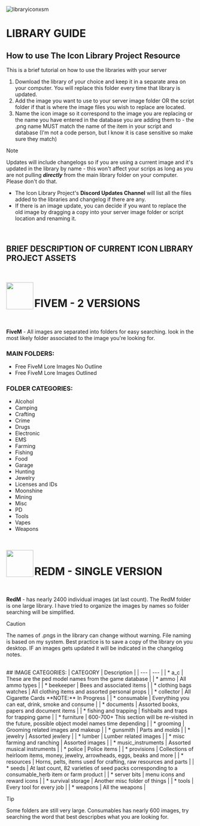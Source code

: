 ![libraryiconxsm](https://github.com/user-attachments/assets/31390ce3-d122-40fe-b69d-2b23c22cd500)
# LIBRARY GUIDE

## How to use The Icon Library Project Resource

This is a brief tutorial on how to use the libraries with your server

1. Download the library of your choice and keep it in a separate area on your computer. You will replace this folder every time that library is updated.
2. Add the image you want to use to your server image folder OR the script folder if that is where the image files you wish to replace are located.
3. Name the icon image so it correspond to the image you are replacing or the name you have entered in the database you are adding them to - the .png name MUST match the name of the item in your script and database (I'm not a code person, but I know it is case sensitive so make sure they match)

> [!NOTE]
> Updates will include changelogs so if you are using a current image and it's updated in the library by name - this won't affect your scrips as long as you are not pulling _**directly**_ from the main library folder on your computer. Please don't do that.

* The Icon Library Project's **Discord Updates Channel** will list all the files added to the libraries and changelog if there are any.
* If there is an image update, you can decide if you want to replace the old image by dragging a copy into your server image folder or script location and renaming it.
<br/>

## BRIEF DESCRIPTION OF CURRENT ICON LIBRARY PROJECT ASSETS
<br/>
<br/>

<img align="left" width="72" src="https://github.com/user-attachments/assets/d599d702-8cdf-4de0-824d-fe4d852cb1f0"/>

# FIVEM - 2 VERSIONS
<br/>

**FiveM** - All images are separated into folders for easy searching. look in the most likely folder associated to the image you're looking for.<br/>

### **MAIN FOLDERS:**
* Free FiveM Lore Images No Outline
* Free FiveM Lore Images Outlined

### **FOLDER CATEGORIES:**
* Alcohol
* Camping
* Crafting
* Crime
* Drugs
* Electronic
* EMS
* Farming
* Fishing
* Food
* Garage
* Hunting
* Jewelry
* Licenses and IDs
* Moonshine
* Mining
* Misc
* PD
* Tools
* Vapes
* Weapons

<br/>
<br/>

<img align="left" width="72" src="https://github.com/user-attachments/assets/03bd8da2-6c3e-4512-b180-faf3f4354ed6"/>

# REDM - SINGLE VERSION
<br/>

**RedM** - has nearly 2400 individual images (at last count). The RedM folder is one large library. I have tried to organize the images by names so folder searching will be simplified. 

> [!CAUTION]
> The names of .pngs in the library can change without warning. File naming is based on my system. Best practice is to save a copy of the library on you desktop. IF an images gets updated it will be indicated in the changelog notes.
<br/>
## IMAGE CATEGORIES:
| CATEGORY | Description |
| --- | --- |
| * a_c | These are the ped model names from the game database |
| * ammo | All ammo types |
| * beekeeper | Bees and associated items |
| * clothing bags watches | All clothing items and assorted personal props |
| * collector | All Cigarette Cards **NOTE:** In Progress |
| * consumable | Everything you can eat, drink, smoke and consume |
| * documents | Assorted books, papers and document items |
| * fishing and trapping | fishbaits and traps for trapping game |
| * furniture | 600-700+ This section will be re-visited in the future, possible object model names time depending |
| * grooming | Grooming related images and makeup |
| * gunsmith | Parts and molds |
| * jewelry | Assorted jewlery |
| * lumber | Lumber related images |
| * misc farming and ranching | Assorted images |
| * music_instruments | Assorted musical instruments |
| * police | Police items |
| * provisions | Collections of heirloom items, money, jewelry, arrowheads, eggs, beaks and more |    
| * resources | Horns, pelts, items used for crafting, raw resources and parts |
| * seeds | At last count, 82 varieties of seed packs corresponding to a consumable_herb item or farm product |
| * server bits | menu icons and reward icons |
| * survival storage | Another misc folder of things |
| * tools | Every tool for every job |
| * weapons | All the weapons |
<br/>
  
> [!TIP]
> Some folders are still very large. Consumables has nearly 600 images, try searching the word that best descripbes what you are looking for.
